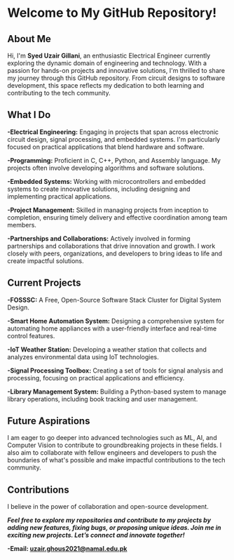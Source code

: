 
# Welcome to My GitHub Repository!

## About Me

Hi, I'm **Syed Uzair Gillani**, an enthusiastic Electrical Engineer currently exploring the dynamic domain of engineering and technology. With a passion for hands-on projects and innovative solutions, I'm thrilled to share my journey through this GitHub repository. From circuit designs to software development, this space reflects my dedication to both learning and contributing to the tech community.

## What I Do
**-Electrical Engineering:** Engaging in projects that span across electronic circuit design, signal processing, and embedded systems. I'm particularly focused on practical applications that blend hardware and software.

**-Programming:** Proficient in C, C++, Python, and Assembly language. My projects often involve developing algorithms and software solutions.

**-Embedded Systems:** Working with microcontrollers and embedded systems to create innovative solutions, including designing and implementing practical applications.

**-Project Management:** Skilled in managing projects from inception to completion, ensuring timely delivery and effective coordination among team members. 

**-Partnerships and Collaborations:** Actively involved in forming partnerships and collaborations that drive innovation and growth. I work closely with peers, organizations, and developers to bring ideas to life and create impactful solutions.

## Current Projects
**-FOSSSC:** A Free, Open-Source Software Stack Cluster for Digital System Design.

**-Smart Home Automation System:** Designing a comprehensive system for automating home appliances with a user-friendly interface and real-time control features.

**-IoT Weather Station:** Developing a weather station that collects and analyzes environmental data using IoT technologies.

**-Signal Processing Toolbox:** Creating a set of tools for signal analysis and processing, focusing on practical applications and efficiency.

**-Library Management System:** Building a Python-based system to manage library operations, including book tracking and user management.

## Future Aspirations
I am eager to go deeper into advanced technologies such as ML, AI, and Computer Vision to contribute to groundbreaking projects in these fields. I also aim to collaborate with fellow engineers and developers to push the boundaries of what's possible and make impactful contributions to the tech community.

## Contributions
I believe in the power of collaboration and open-source development.  

***Feel free to explore my repositories and contribute to my projects by adding new features, fixing bugs, or proposing unique ideas. Join me in exciting new projects. Let’s connect and innovate together!***

**-Email: uzair.ghous2021@namal.edu.pk**

